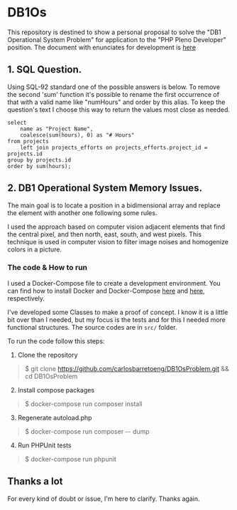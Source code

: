 # DB1Os

This repository is destined to show a personal proposal to solve the "DB1 Operational System Problem" for 
application to the "PHP Pleno Developer" position. The document with enunciates for development is [here](https://github.com/carlosbarretoeng/DB1OsProblem/blob/main/questions.pdf)

## 1. SQL Question.

Using SQL-92 standard one of the possible answers is below. To remove the second 'sum' function it's possible to rename the first occurrence of that with a valid name like "numHours" and order by this alias. To keep the question's text I choose this way to return the values most close as needed.

``` mysql
select
    name as "Project Name",
    coalesce(sum(hours), 0) as "# Hours"
from projects
    left join projects_efforts on projects_efforts.project_id = projects.id
group by projects.id
order by sum(hours);
```

## 2. DB1 Operational System Memory Issues.

The main goal is to locate a position in a bidimensional array and replace the element with another one following 
some rules.

I used the approach based on computer vision adjacent elements that find the central pixel, and then north, east, 
south, and west pixels. This technique is used in computer vision to filter image noises and homogenize colors in a 
picture.

### The code & How to run

I used a Docker-Compose file to create a development environment. You can find how to install Docker and Docker-Compose 
[here](https://docs.docker.com/get-docker/) and [here](https://docs.docker.com/compose/install/), respectively.

I've developed some Classes to make a proof of concept. I know it is a little bit over than I needed, but my focus is the
tests and for this I needed more functional structures. The source codes are in `src/` folder.

To run the code follow this steps:

1. Clone the repository
> $ git clone https://github.com/carlosbarretoeng/DB1OsProblem.git && cd DB1OsProblem

2. Install compose packages
> $ docker-compose run composer install

3. Regenerate autoload.php
> $ docker-compose run composer -- dump

4. Run PHPUnit tests
> $ docker-compose run phpunit

## Thanks a lot

For every kind of doubt or issue, I'm here to clarify. Thanks again.

